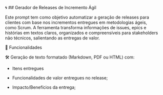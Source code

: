 🌀 ## Gerador de Releases de Incremento Ágil

Este prompt tem como objetivo automatizar a geração de releases para clientes com base nos incrementos entregues em metodologias ágeis, como Scrum. A ferramenta transforma informações de issues, epics e histórias em textos claros, organizados e compreensíveis para stakeholders não técnicos, salientando as entregas de valor.

🧩 Funcionalidades

🛠️ Geração de texto formatado (Markdown, PDF ou HTML) com:

- Itens entregues

- Funcionalidades de valor entregues no release;

- Impacto/Benefícios da entrega;
